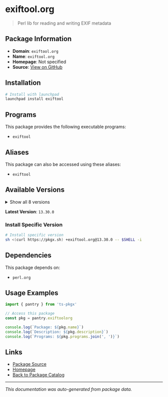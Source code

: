 # exiftool.org

> Perl lib for reading and writing EXIF metadata

## Package Information

- **Domain**: `exiftool.org`
- **Name**: `exiftool.org`
- **Homepage**: Not specified
- **Source**: [View on GitHub](https://github.com/pkgxdev/pantry/tree/main/projects/exiftool.org/package.yml)

## Installation

```bash
# Install with launchpad
launchpad install exiftool
```

## Programs

This package provides the following executable programs:

- `exiftool`

## Aliases

This package can also be accessed using these aliases:

- `exiftool`

## Available Versions

<details>
<summary>Show all 8 versions</summary>

- `13.30.0`, `13.25.0`, `13.10.0`, `13.0.0`, `12.76.0`
- `12.75.0`, `12.70.0`, `12.60.0`

</details>

**Latest Version**: `13.30.0`

### Install Specific Version

```bash
# Install specific version
sh <(curl https://pkgx.sh) +exiftool.org@13.30.0 -- $SHELL -i
```

## Dependencies

This package depends on:

- `perl.org`

## Usage Examples

```typescript
import { pantry } from 'ts-pkgx'

// Access this package
const pkg = pantry.exiftoolorg

console.log(`Package: ${pkg.name}`)
console.log(`Description: ${pkg.description}`)
console.log(`Programs: ${pkg.programs.join(', ')}`)
```

## Links

- [Package Source](https://github.com/pkgxdev/pantry/tree/main/projects/exiftool.org/package.yml)
- [Homepage](#)
- [Back to Package Catalog](../package-catalog.md)

---

*This documentation was auto-generated from package data.*

